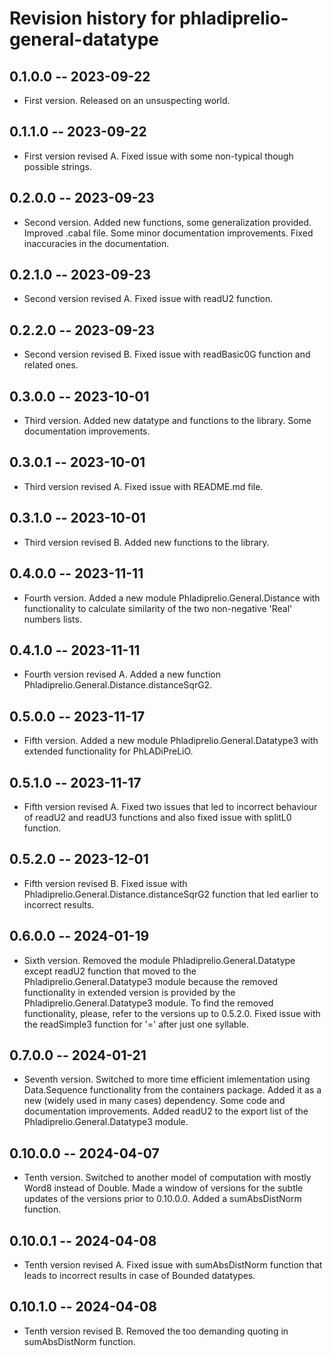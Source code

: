 # Revision history for phladiprelio-general-datatype

## 0.1.0.0 -- 2023-09-22

* First version. Released on an unsuspecting world.

## 0.1.1.0 -- 2023-09-22

* First version revised A. Fixed issue with some non-typical though possible strings.

## 0.2.0.0 -- 2023-09-23

* Second version. Added new functions, some generalization provided. Improved .cabal file. 
Some minor documentation improvements. Fixed inaccuracies in the documentation.

## 0.2.1.0 -- 2023-09-23

* Second version revised A. Fixed issue with readU2 function.

## 0.2.2.0 -- 2023-09-23

* Second version revised B. Fixed issue with readBasic0G function and related ones.

## 0.3.0.0 -- 2023-10-01

* Third version. Added new datatype and functions to the library. Some documentation improvements.

## 0.3.0.1 -- 2023-10-01

* Third version revised A. Fixed issue with README.md file.

## 0.3.1.0 -- 2023-10-01

* Third version revised B. Added new functions to the library.

## 0.4.0.0 -- 2023-11-11

* Fourth version. Added a new module Phladiprelio.General.Distance with functionality to calculate
  similarity of the two non-negative 'Real' numbers lists.

## 0.4.1.0 -- 2023-11-11

* Fourth version revised A. Added a new function Phladiprelio.General.Distance.distanceSqrG2.

## 0.5.0.0 -- 2023-11-17

* Fifth version. Added a new module Phladiprelio.General.Datatype3 with extended functionality for
  PhLADiPreLiO.

 ## 0.5.1.0 -- 2023-11-17

* Fifth version revised A. Fixed two issues that led to incorrect behaviour of readU2 and readU3
  functions and also fixed issue with splitL0 function.

## 0.5.2.0 -- 2023-12-01

* Fifth version revised B. Fixed issue with Phladiprelio.General.Distance.distanceSqrG2 function
  that led earlier to incorrect results.

## 0.6.0.0 -- 2024-01-19

* Sixth version. Removed the module Phladiprelio.General.Datatype except readU2 function that moved to the Phladiprelio.General.Datatype3 module because the removed functionality in extended version is provided by the Phladiprelio.General.Datatype3 module. To find the removed functionality, please, refer to the versions up to 0.5.2.0. Fixed issue with the readSimple3 function for '=' after just one syllable. 

## 0.7.0.0 -- 2024-01-21

* Seventh version. Switched to more time efficient imlementation using Data.Sequence functionality from the containers package. Added it as a new (widely used in many cases) dependency. Some code and documentation improvements. Added readU2 to the export list of the Phladiprelio.General.Datatype3 module.

## 0.10.0.0 -- 2024-04-07

* Tenth version. Switched to another model of computation with mostly Word8 instead of Double. Made a window of versions for the subtle updates of the versions prior to 0.10.0.0. Added a sumAbsDistNorm function.

## 0.10.0.1 -- 2024-04-08

* Tenth version revised A. Fixed issue with sumAbsDistNorm function that leads to incorrect results in case of Bounded datatypes.

## 0.10.1.0 -- 2024-04-08

* Tenth version revised B. Removed the too demanding quoting in sumAbsDistNorm function.

